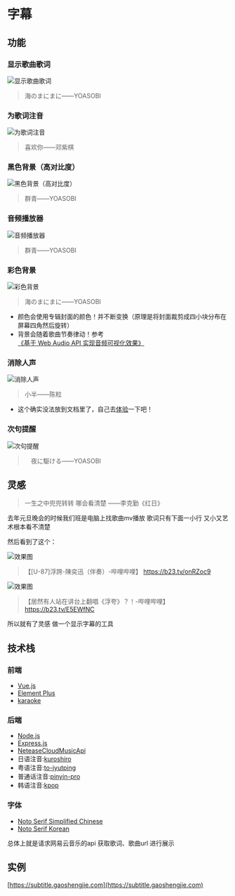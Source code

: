 # 字幕

## 功能

### 显示歌曲歌词
![显示歌曲歌词](https://i.postimg.cc/Vshqt0nm/image.png)
> 海のまにまに——YOASOBI

### 为歌词注音
![为歌词注音](https://i.postimg.cc/T3bvxbqw/image.png?v=1)
> 喜欢你——邓紫棋

### 黑色背景（高对比度）
![黑色背景（高对比度）](https://i.postimg.cc/LXYbkKCs/image.png)
> 群青——YOASOBI

### 音频播放器
![音频播放器](https://i.postimg.cc/Kvffg7n6/2023-02-21-232245.png?v=3)
> 群青——YOASOBI

### 彩色背景
![彩色背景](https://i.postimg.cc/Vshqt0nm/image.png)
> 海のまにまに——YOASOBI
- 颜色会使用专辑封面的颜色！并不断变换（原理是将封面裁剪成四小块分布在屏幕四角然后旋转）
- 背景会随着歌曲节奏律动！参考[《基于 Web Audio API 实现音频可视化效果》](https://developer.mozilla.org/zh-CN/docs/Web/API/Web_Audio_API/Visualizations_with_Web_Audio_API)

### 消除人声
![消除人声](https://i.postimg.cc/MGTXgq3H/image.png)
> 小半——陈粒
- 这个确实没法放到文档里了，自己去[体验](https://subtitle.gaoshengjie.com)一下吧！

### 次句提醒
![次句提醒](https://i.postimg.cc/wMKX67n0/image.png)
>　夜に駆ける——YOASOBI

## 灵感

> 一生之中兜兜转转 哪会看清楚 ——李克勤《红日》

去年元旦晚会的时候我们班是电脑上找歌曲mv播放 歌词只有下面一小行 又小又艺术根本看不清楚

然后看到了这个：

![效果图](https://i.postimg.cc/VkSTCX5J/3e8998e1e211b553d5ff0d7b59a455d.jpg)

> 【[U-87]浮誇-陳奕迅（伴奏）-哔哩哔哩】 https://b23.tv/onRZoc9

![效果图](https://i.postimg.cc/FRvn8qpS/98c22c06dce8ff2744da2d4e848e11a.jpg)

> 【居然有人站在讲台上翻唱《浮夸》？！-哔哩哔哩】 https://b23.tv/E5EWfNC

所以就有了灵感 做一个显示字幕的工具

## 技术栈

### 前端

- [Vue.js](https://cn.vuejs.org/)
- [Element Plus](https://element-plus.gitee.io/zh-CN/)
- [karaoke](https://github.com/JMPerez/karaoke)

### 后端

- [Node.js](https://nodejs.org)
- [Express.js](https://github.com/expressjs/express)
- [NeteaseCloudMusicApi](https://github.com/Binaryify/NeteaseCloudMusicApi)
- 日语注音:[kuroshiro](https://github.com/hexenq/kuroshiro)
- 粤语注音:[to-jyutping](https://github.com/CanCLID/to-jyutping)
- 普通话注音:[pinyin-pro](https://github.com/zh-lx/pinyin-pro)
- 韩语注音:[kpop](https://github.com/AaronO/kpop)

### 字体
- [Noto Serif Simplified Chinese](https://fonts.google.com/noto/specimen/Noto+Serif+SC)
- [Noto Serif Korean](https://fonts.google.com/noto/specimen/Noto+Serif+KR)



总体上就是请求网易云音乐的api 获取歌词、歌曲url 进行展示

## 实例

[https://subtitle.gaoshengjie.com](https://subtitle.gaoshengjie.com)

